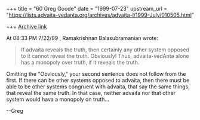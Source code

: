 +++
title = "60 Greg Goode"
date = "1999-07-23"
upstream_url = "https://lists.advaita-vedanta.org/archives/advaita-l/1999-July/010505.html"

+++
[Archive link](https://lists.advaita-vedanta.org/archives/advaita-l/1999-July/010505.html)

At 08:33 PM 7/22/99 , Ramakrishnan Balasubramanian wrote:

 >If advaita reveals the truth, then certainly any other system opposed
 >to it cannot reveal the truth. Obviously! Thus, advaita-vedAnta alone
 >has a monopoly over truth, if it reveals the truth.

Omitting the "Obviously," your second sentence does not follow from the
first.  If there can be other systems opposed to advaita, then there must
be able to be other systems congruent with advaita, that say the same
things, that reveal the same truth.  In that case, neither advaita nor that
other system would hava a monopoly on truth...

--Greg

